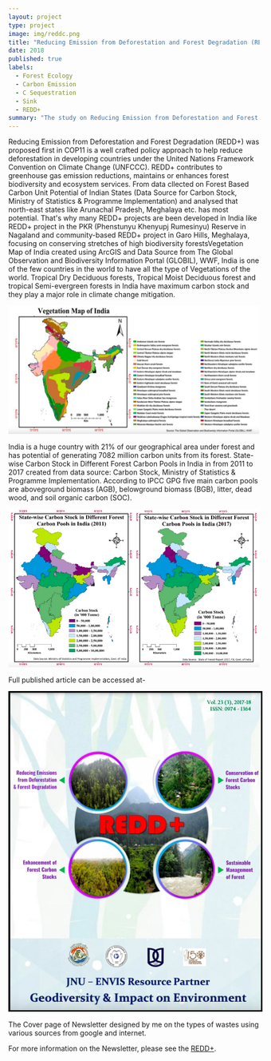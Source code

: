 ```yaml
---
layout: project
type: project
image: img/reddc.png
title: "Reducing Emission from Deforestation and Forest Degradation (REDD+)"
date: 2018
published: true
labels:
  - Forest Ecology
  - Carbon Emission
  - C Sequestration
  - Sink
  - REDD+
summary: "The study on Reducing Emission from Deforestation and Forest Degradation (REDD+) focuses on the Indian forests and it's role in Carbon Sequestration. GIS maps of Vegetation and State-wise Carbon Stock in Different Forest Carbon Pools in India in from 2011 to 2017 created"
---
```


Reducing Emission from Deforestation and Forest Degradation (REDD+) was proposed first in COP11 is a well crafted policy approach to help reduce deforestation in developing countries under the United Nations Framework Convention on Climate Change (UNFCCC). REDD+ contributes to greenhouse gas emission reductions, maintains or enhances forest biodiversity and ecosystem services. From data cllected on Forest Based Carbon Unit Potential of Indian States (Data Source for Carbon Stock, Ministry of Statistics & Programme Implementation) and analysed that north-east states like Arunachal Pradesh, Meghalaya etc. has most potential. That's why many REDD+ projects are been developed in India like REDD+ project in the PKR (Phenstunyu Khenyupj Rumesinyu) Reserve in Nagaland and community-based REDD+ project in Garo Hills, Meghalaya, focusing on conserving stretches of high biodiversity forestsVegetation Map of India created using ArcGIS and Data Source from The Global Observation and Biodiversity Information Portal (GLOBIL), WWF, India is one of the few countries in the world to have all the type of Vegetations of the world. Tropical Dry Deciduous forests, Tropical Moist Deciduous forest and tropical Semi-evergreen forests in India have maximum carbon stock and they play a major role in climate change mitigation.

<img class="img-fluid" src="/img/redd.png" alt="" />

India is a huge country with 21% of our geographical area under forest and has potential of generating 7082 million carbon units from its forest. State-wise Carbon Stock in Different Forest Carbon Pools in India in from 2011 to 2017 created from data source: Carbon Stock, Ministry of Statistics & Programme Implementation. According to IPCC GPG five main carbon pools are aboveground biomass (AGB), belowground biomass (BGB), litter, dead wood, and soil organic carbon (SOC). 

<img class="img-fluid" src="/img/reddc.png" alt="" />

Full published article can be accessed at-

<a href="https://www.researchgate.net/publication/333246436_An_Indian_Perspective_on_Reducing_Emission_from_Deforestation_and_Forest_Degradation_REDD_ISSN_0974-1364"><img class="img-fluid" style="border:3px solid black" src="/img/reddcvr.png"></a>

The Cover page of Newsletter designed by me on the types of wastes using various sources from google and internet.

For more information on the Newsletter, please see the [REDD+](http://jnuenvis.nic.in/newsletters/vol23no32017-18.pdf).
